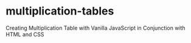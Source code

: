 # multiplication-tables
Creating Multiplication Table with Vanilla JavaScript in Conjunction with HTML and CSS
